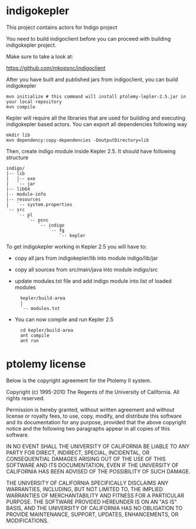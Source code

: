 # indigokepler
This project contains actors for Indigo project

You need to build indigoclient before you can proceed with building indigokepler project.

Make sure to take a look at:

https://github.com/mkopsnc/indigoclient

After you have built and published jars from indigoclient, you can build indigokepler

	mvn initialize # this command will install ptolemy-lepler-2.5.jar in your local repository
	mvn compile

Kepler will require all the libraries that are used for building and executing indigokepler based actors. You can export all dependencies following way

	mkdir lib
	mvn dependency:copy-dependencies -DoutputDirectory=lib

Then, create indigo module inside Kepler 2.5. It should have following structure

    indigo/
    |-- lib
    |   |-- exe
    |   `-- jar
    |-- lib64
    |-- module-info
    |-- resources
    |   `-- system.properties
    `-- src
        `-- pl
            `-- psnc
                `-- indigo
                    `-- fg
                        `-- kepler	

To get indigokepler working in Kepler 2.5 you will have to:

* copy all jars from indigokepler/lib into module indigo/lib/jar

* copy all sources from src/main/java into module indigo/src

* update modules.txt file and add indigo module into list of loaded modules


        kepler/build-area
        | 
        `-- modules.txt
    
* You can now compile and run Kepler 2.5

        cd kepler/build-area
        ant compile
        ant run

# ptolemy license

Below is the copyright agreement for the Ptolemy II system.

Copyright (c) 1995-2010 The Regents of the University of California. All rights reserved.

Permission is hereby granted, without written agreement and without license or royalty fees, to use, copy, modify, and distribute this software and its documentation for any purpose, provided that the above copyright notice and the following two paragraphs appear in all copies of this software.

IN NO EVENT SHALL THE UNIVERSITY OF CALIFORNIA BE LIABLE TO ANY PARTY FOR DIRECT, INDIRECT, SPECIAL, INCIDENTAL, OR CONSEQUENTIAL DAMAGES ARISING OUT OF THE USE OF THIS SOFTWARE AND ITS DOCUMENTATION, EVEN IF THE UNIVERSITY OF CALIFORNIA HAS BEEN ADVISED OF THE POSSIBILITY OF SUCH DAMAGE.

THE UNIVERSITY OF CALIFORNIA SPECIFICALLY DISCLAIMS ANY WARRANTIES, INCLUDING, BUT NOT LIMITED TO, THE IMPLIED WARRANTIES OF MERCHANTABILITY AND FITNESS FOR A PARTICULAR PURPOSE. THE SOFTWARE PROVIDED HEREUNDER IS ON AN "AS IS" BASIS, AND THE UNIVERSITY OF CALIFORNIA HAS NO OBLIGATION TO PROVIDE MAINTENANCE, SUPPORT, UPDATES, ENHANCEMENTS, OR MODIFICATIONS.
